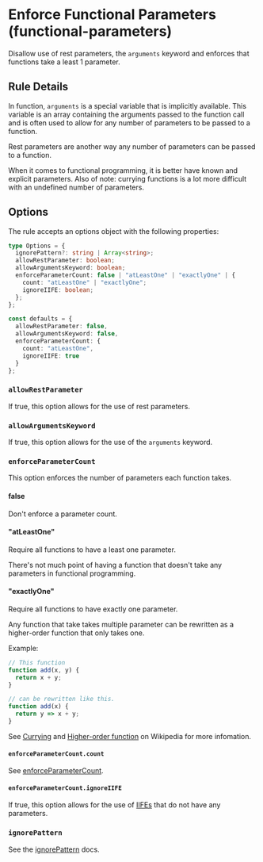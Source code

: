 # Enforce Functional Parameters (functional-parameters)

Disallow use of rest parameters, the `arguments` keyword and enforces that functions take a least 1 parameter.

## Rule Details

In function, `arguments` is a special variable that is implicitly available.
This variable is an array containing the arguments passed to the function call and is often used to allow for any number of parameters to be passed to a function.

Rest parameters are another way any number of parameters can be passed to a function.

When it comes to functional programming, it is better have known and explicit parameters.
Also of note: currying functions is a lot more difficult with an undefined number of parameters.

## Options

The rule accepts an options object with the following properties:

```ts
type Options = {
  ignorePattern?: string | Array<string>;
  allowRestParameter: boolean;
  allowArgumentsKeyword: boolean;
  enforceParameterCount: false | "atLeastOne" | "exactlyOne" | {
    count: "atLeastOne" | "exactlyOne";
    ignoreIIFE: boolean;
  };
};

const defaults = {
  allowRestParameter: false,
  allowArgumentsKeyword: false,
  enforceParameterCount: {
    count: "atLeastOne",
    ignoreIIFE: true
  }
};
```

### `allowRestParameter`

If true, this option allows for the use of rest parameters.

### `allowArgumentsKeyword`

If true, this option allows for the use of the `arguments` keyword.

### `enforceParameterCount`

This option enforces the number of parameters each function takes.

#### false

Don't enforce a parameter count.

#### "atLeastOne"

Require all functions to have a least one parameter.

There's not much point of having a function that doesn't take any parameters in functional programming.

#### "exactlyOne"

Require all functions to have exactly one parameter.

Any function that take takes multiple parameter can be rewritten as a higher-order function that only takes one.

Example:

```ts
// This function
function add(x, y) {
  return x + y;
}

// can be rewritten like this.
function add(x) {
  return y => x + y;
}
```

See [Currying](https://en.wikipedia.org/wiki/Currying) and [Higher-order function](https://en.wikipedia.org/wiki/Higher-order_function) on Wikipedia for more infomation.

#### `enforceParameterCount.count`

See [enforceParameterCount](#enforceparametercount).

#### `enforceParameterCount.ignoreIIFE`

If true, this option allows for the use of [IIFEs](https://developer.mozilla.org/en-US/docs/Glossary/IIFE) that do not have any parameters.

### `ignorePattern`

See the [ignorePattern](./options/ignore-pattern.md) docs.
